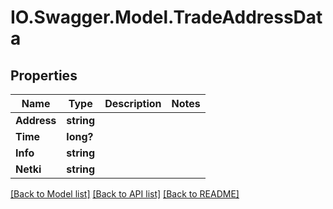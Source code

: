 # IO.Swagger.Model.TradeAddressData
## Properties

Name | Type | Description | Notes
------------ | ------------- | ------------- | -------------
**Address** | **string** |  | 
**Time** | **long?** |  | 
**Info** | **string** |  | 
**Netki** | **string** |  | 

[[Back to Model list]](../README.md#documentation-for-models) [[Back to API list]](../README.md#documentation-for-api-endpoints) [[Back to README]](../README.md)


